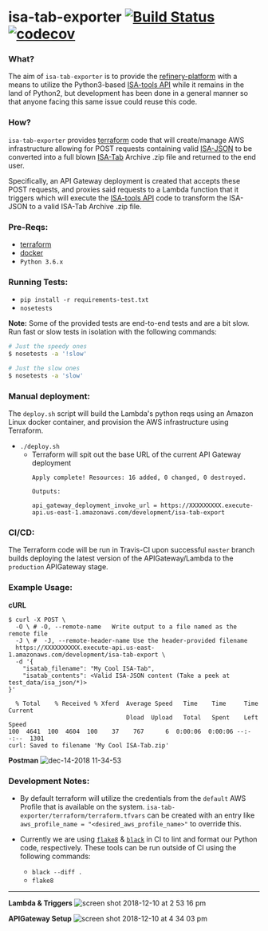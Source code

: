 # isa-tab-exporter [![Build Status](https://travis-ci.com/scottx611x/isa-tab-exporter.svg?branch=master)](https://travis-ci.com/scottx611x/isa-tab-exporter) [![codecov](https://codecov.io/gh/scottx611x/isa-tab-exporter/branch/master/graph/badge.svg)](https://codecov.io/gh/scottx611x/isa-tab-exporter)

### What?
The aim of `isa-tab-exporter` is to provide the [refinery-platform](https://github.com/refinery-platform/refinery-platform) with a means to utilize the Python3-based [ISA-tools API](https://github.com/ISA-tools/isa-api) while it remains in the land of Python2, but development has been done in a general manner so that anyone facing this same issue could reuse this code.

### How?
`isa-tab-exporter` provides [terraform](https://www.terraform.io/) code that will create/manage AWS infrastructure allowing for POST requests containing valid [ISA-JSON](https://isa-specs.readthedocs.io/en/latest/isajson.html) to be converted into a full blown [ISA-Tab](http://www.dcc.ac.uk/resources/metadata-standards/isa-tab) Archive .zip file and returned to the end user.

Specifically, an API Gateway deployment is created that accepts these POST requests, and proxies said requests to a Lambda function that it triggers which will execute the [ISA-tools API](https://github.com/ISA-tools/isa-api) code to transform the ISA-JSON to a valid ISA-Tab Archive .zip file.

### Pre-Reqs:
- [terraform](https://www.terraform.io/)
- [docker](https://docs.docker.com/)
- `Python 3.6.x`

### Running Tests:
- `pip install -r requirements-test.txt`
- `nosetests`

**Note:** Some of the provided tests are end-to-end tests and are a bit slow.
 Run fast or slow tests in isolation with the following commands:

```bash
# Just the speedy ones
$ nosetests -a '!slow'

# Just the slow ones
$ nosetests -a 'slow'
```

### Manual deployment:
The `deploy.sh` script will build the Lambda's python reqs using an Amazon Linux docker container, and provision the AWS infrastructure using Terraform.

- `./deploy.sh`
    - Terraform will spit out the base URL of the current API Gateway deployment
        ```
        Apply complete! Resources: 16 added, 0 changed, 0 destroyed.

        Outputs:

        api_gateway_deployment_invoke_url = https://XXXXXXXXX.execute-api.us-east-1.amazonaws.com/development/isa-tab-export
        ```

### CI/CD:
The Terraform code will be run in Travis-CI upon successful `master` branch builds deploying the latest version of the APIGateway/Lambda to the `production` APIGateway stage.

### Example Usage:

**cURL**
```
$ curl -X POST \
  -O \ # -O, --remote-name   Write output to a file named as the remote file
  -J \ #  -J, --remote-header-name Use the header-provided filename
  https://XXXXXXXXXX.execute-api.us-east-1.amazonaws.com/development/isa-tab-export \
  -d '{
    "isatab_filename": "My Cool ISA-Tab",
    "isatab_contents": <Valid ISA-JSON content (Take a peek at test_data/isa_json/*)>
}'

  % Total    % Received % Xferd  Average Speed   Time    Time     Time  Current
                                 Dload  Upload   Total   Spent    Left  Speed
100  4641  100  4604  100    37    767      6  0:00:06  0:00:06 --:--:--  1301
curl: Saved to filename 'My Cool ISA-Tab.zip'
```

**Postman**
![dec-14-2018 11-34-53](https://user-images.githubusercontent.com/5629547/50015348-5ae50000-ff94-11e8-98c9-f73e2043311b.gif)

### Development Notes:
- By default terraform will utilize the credentials from the `default` AWS Profile that is available on the system. `isa-tab-exporter/terraform/terraform.tfvars` can be created with an entry like `aws_profile_name = "<desired_aws_profile_name>"` to override this.

- Currently we are using [`flake8`](https://github.com/PyCQA/flake8) & [`black`](https://github.com/ambv/black) in CI to lint and format our Python code, respectively. These tools can be run outside of CI using the following commands:
  - `black --diff .`
  - `flake8`

---

**Lambda & Triggers**
![screen shot 2018-12-10 at 2 53 16 pm](https://user-images.githubusercontent.com/5629547/49757849-692cd680-fc8b-11e8-833a-f5cd3e45ed1e.png)

**APIGateway Setup**
![screen shot 2018-12-10 at 4 34 03 pm](https://user-images.githubusercontent.com/5629547/49763058-9aac9e80-fc99-11e8-9634-13d85a8093d7.png)
